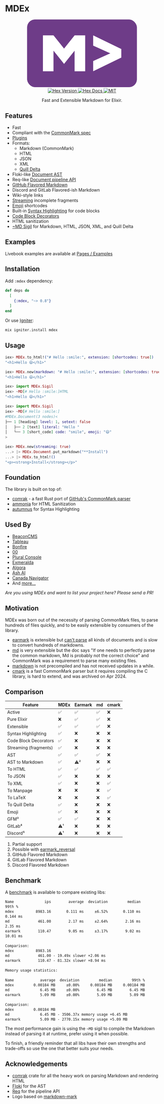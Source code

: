 # MDEx

<!-- MDOC -->

<div align="center">
  <img src="https://raw.githubusercontent.com/leandrocp/mdex/main/assets/images/mdex_logo.png" width="360" alt="MDEx logo" />
  <br>

  <a href="https://hex.pm/packages/mdex">
    <img alt="Hex Version" src="https://img.shields.io/hexpm/v/mdex">
  </a>

  <a href="https://hexdocs.pm/mdex">
    <img alt="Hex Docs" src="http://img.shields.io/badge/hex.pm-docs-green.svg?style=flat">
  </a>

  <a href="https://opensource.org/licenses/MIT">
    <img alt="MIT" src="https://img.shields.io/hexpm/l/mdex">
  </a>

  <p align="center">Fast and Extensible Markdown for Elixir.</p>
</div>

## Features

- Fast
- Compliant with the [CommonMark spec](https://commonmark.org)
- [Plugins](https://hexdocs.pm/mdex/plugins.html)
- Formats:
  - Markdown (CommonMark)
  - HTML
  - JSON
  - XML
  - [Quill Delta](https://quilljs.com/docs/delta/)
- Floki-like [Document AST](https://hexdocs.pm/mdex/MDEx.Document.html)
- Req-like [Document pipeline API](https://hexdocs.pm/mdex/MDEx.Document.html)
- [GitHub Flavored Markdown](https://docs.github.com/en/get-started/writing-on-github/getting-started-with-writing-and-formatting-on-github/basic-writing-and-formatting-syntax)
- Discord and GitLab Flavored-ish Markdown
- Wiki-style links
- [Streaming](https://hexdocs.pm/mdex/MDEx.Document.html#module-streaming) incomplete fragments
- [Emoji](https://www.webfx.com/tools/emoji-cheat-sheet) shortcodes
- Built-in [Syntax Highlighting](https://autumnus.dev) for code blocks
- [Code Block Decorators](https://hexdocs.pm/mdex/code_block_decorators-2.html)
- HTML sanitization
- [~MD Sigil](https://hexdocs.pm/mdex/MDEx.Sigil.html) for Markdown, HTML, JSON, XML, and Quill Delta

## Examples

Livebook examples are available at [Pages / Examples](https://hexdocs.pm/mdex/gfm.html)

## Installation

Add `:mdex` dependency:

```elixir
def deps do
  [
    {:mdex, "~> 0.8"}
  ]
end
```

Or use [Igniter](https://hexdocs.pm/igniter):

```sh
mix igniter.install mdex
```

## Usage

```elixir
iex> MDEx.to_html!("# Hello :smile:", extension: [shortcodes: true])
"<h1>Hello 😄</h1>"
```

```elixir
iex> MDEx.new(markdown: "# Hello :smile:", extension: [shortcodes: true]) |> MDEx.to_html!()
"<h1>Hello 😄</h1>"
```

```elixir
iex> import MDEx.Sigil
iex> ~MD[# Hello :smile:]HTML
"<h1>Hello 😄</h1>"
```

```elixir
iex> import MDEx.Sigil
iex> ~MD[# Hello :smile:]
#MDEx.Document(3 nodes)<
├── 1 [heading] level: 1, setext: false
│   ├── 2 [text] literal: "Hello "
│   └── 3 [short_code] code: "smile", emoji: "😄"
>
```

```elixir
iex> MDEx.new(streaming: true)
...> |> MDEx.Document.put_markdown("**Install")
...> |> MDEx.to_html!()
"<p><strong>Install</strong></p>"
```

## Foundation

The library is built on top of:

- [comrak](https://crates.io/crates/comrak) - a fast Rust port of [GitHub's CommonMark parser](https://github.com/github/cmark-gfm)
- [ammonia](https://crates.io/crates/ammonia) for HTML Sanitization
- [autumnus](https://crates.io/crates/autumnus) for Syntax Highlighting

<!-- MDOC -->

## Used By

- [BeaconCMS](https://github.com/BeaconCMS/beacon)
- [Tableau](https://github.com/elixir-tools/tableau)
- [Bonfire](https://github.com/bonfire-networks/bonfire-app)
- [00](https://github.com/technomancy-dev/00)
- [Plural Console](https://github.com/pluralsh/console)
- [Exmeralda](https://github.com/bitcrowd/exmeralda)
- [Algora](https://github.com/algora-io/algora)
- [Ash AI](https://github.com/ash-project/ash_ai)
- [Canada Navigator](https://github.com/canada-ca/navigator)
- And [more...](https://github.com/search?q=lang%3Aelixir+%3Amdex&type=code)

_Are you using MDEx and want to list your project here? Please send a PR!_

## Motivation

MDEx was born out of the necessity of parsing CommonMark files, to parse hundreds of files quickly, and to be easily extensible by consumers of the library.

- [earmark](https://hex.pm/packages/earmark) is extensible but [can't parse](https://github.com/RobertDober/earmark_parser/issues/126) all kinds of documents and is slow to convert hundreds of markdowns.
- [md](https://hex.pm/packages/md) is very extensible but the doc says "If one needs to perfectly parse the common markdown, Md is probably not the correct choice" and CommonMark was a requirement to parse many existing files.
- [markdown](https://hex.pm/packages/markdown) is not precompiled and has not received updates in a while.
- [cmark](https://hex.pm/packages/cmark) is a fast CommonMark parser but it requires compiling the C library, is hard to extend, and was archived on Apr 2024.

## Comparison

|Feature|MDEx|Earmark|md|cmark|
| --- | --- | --- | --- | --- |
|Active|✅|✅|✅|❌|
|Pure Elixir|❌|✅|✅|❌|
|Extensible|✅|✅|✅|❌|
|Syntax Highlighting|✅|❌|❌|❌|
|Code Block Decorators|✅|❌|❌|❌|
|Streaming (fragments)|✅|❌|❌|❌|
|AST|✅|✅|✅|❌|
|AST to Markdown|✅|⚠️²|❌|❌|
|To HTML|✅|✅|✅|✅|
|To JSON|✅|❌|❌|❌|
|To XML|✅|❌|❌|✅|
|To Manpage|❌|❌|❌|✅|
|To LaTeX|❌|❌|❌|✅|
|To Quill Delta|✅|❌|❌|❌|
|Emoji|✅|❌|❌|❌|
|GFM³|✅|✅|❌|❌|
|GitLab⁴|⚠️¹|❌|❌|❌|
|Discord⁵|⚠️¹|❌|❌|❌|

1. Partial support
2. Possible with [earmark_reversal](https://hex.pm/packages/earmark_reversal)
3. GitHub Flavored Markdown
4. GitLab Flavored Markdown
5. Discord Flavored Markdown

## Benchmark

A [benchmark](benchmark.exs) is available to compare existing libs:

```
Name              ips        average  deviation         median         99th %
mdex          8983.16       0.111 ms     ±6.52%       0.110 ms       0.144 ms
md             461.00        2.17 ms     ±2.64%        2.16 ms        2.35 ms
earmark        110.47        9.05 ms     ±3.17%        9.02 ms       10.01 ms

Comparison:
mdex          8983.16
md             461.00 - 19.49x slower +2.06 ms
earmark        110.47 - 81.32x slower +8.94 ms

Memory usage statistics:

Name            average  deviation         median         99th %
mdex         0.00184 MB     ±0.00%     0.00184 MB     0.00184 MB
md              6.45 MB     ±0.00%        6.45 MB        6.45 MB
earmark         5.09 MB     ±0.00%        5.09 MB        5.09 MB

Comparison:
mdex         0.00184 MB
md              6.45 MB - 3506.37x memory usage +6.45 MB
earmark         5.09 MB - 2770.15x memory usage +5.09 MB
```

The most performance gain is using the `~MD` sigil to compile the Markdown instead of parsing it at runtime,
prefer using it when possible.

To finish, a friendly reminder that all libs have their own strengths and trade-offs so use the one that better suits your needs.

## Acknowledgements

- [comrak](https://crates.io/crates/comrak) crate for all the heavy work on parsing Markdown and rendering HTML
- [Floki](https://hex.pm/packages/floki) for the AST
- [Req](https://hex.pm/packages/req) for the pipeline API
- Logo based on [markdown-mark](https://github.com/dcurtis/markdown-mark)
